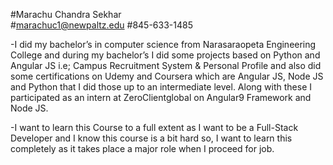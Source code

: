 #Marachu Chandra Sekhar                   
#marachuc1@newpaltz.edu
#845-633-1485                   
              
-I did my bachelor’s in computer science from Narasaraopeta Engineering College and during my bachelor’s I did some projects based on Python and Angular JS  i.e; Campus Recruitment System & Personal Profile and also did some certifications on Udemy and Coursera which are Angular JS, Node JS and Python that I did those up to an intermediate level. Along with these I participated as an intern at ZeroClientglobal on Angular9 Framework and Node JS.

-I want to learn this Course to a full extent as I want to be a Full-Stack Developer and I know this course is a bit hard so, I want to learn this completely as it takes place a major role when I proceed for job.                                                                                                                      
